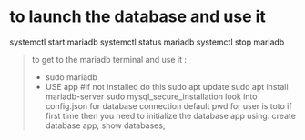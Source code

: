 # to launch the database and use it

systemctl start mariadb
systemctl status mariadb
systemctl stop mariadb
 
> to get to the mariadb terminal and use it :
> - sudo mariadb
> - USE app
#if not installed do this
sudo apt update
sudo apt install mariadb-server
sudo mysql_secure_installation
look into config.json for database connection
default pwd for user is toto
if first time then you need to initialize the database app using:
create database app;
show databases;

